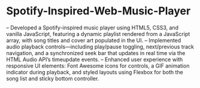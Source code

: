 # Spotify-Inspired-Web-Music-Player
– Developed a Spotify-inspired music player using HTML5, CSS3, and vanilla JavaScript, featuring a dynamic playlist rendered from a JavaScript array, with song titles and cover    art populated in the UI.
– Implemented audio playback controls—including play/pause toggling, next/previous track navigation, and a synchronized seek bar that updates in real time via the HTML Audio       API’s timeupdate events.
– Enhanced user experience with responsive UI elements: Font Awesome icons for controls, a GIF animation indicator during playback, and styled layouts using Flexbox for both the   song list and sticky bottom controller.
